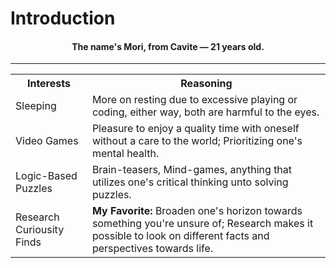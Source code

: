 <h1>Introduction</h1>
<h4> <p align ="center"> The name's Mori, from Cavite — 21 years old.</h4>


<hr>
<table>
    <th>Interests</th>
      <th> Reasoning </th>
    <tr>
  <td>Sleeping</td>
        <td> More on resting due to excessive playing or coding, either way, both are harmful to the eyes.</td>
        </tr>
    <tr>
  <td>Video Games</td>
         <td> Pleasure to enjoy a quality time with oneself without a care to the world; Prioritizing one's mental health. </td>
    </tr>
    <tr>
  <td>Logic-Based Puzzles </td>
        <td>Brain-teasers, Mind-games, anything that utilizes one's critical thinking unto solving puzzles.</td>
    </tr>
    <tr>
  <td>Research Curiousity Finds</td>
         <td><b>My Favorite:</b> Broaden one's horizon towards something you're unsure of; Research makes it possible to look on different facts and perspectives towards life. </td>
    </tr>
</table>
